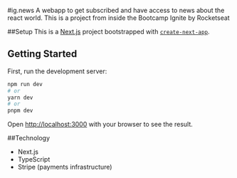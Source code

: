 #ig.news
A webapp to get subscribed and have access to news about the react world.
This is a project from inside the Bootcamp Ignite by Rocketseat

##Setup
This is a [Next.js](https://nextjs.org/) project bootstrapped with [`create-next-app`](https://github.com/vercel/next.js/tree/canary/packages/create-next-app).

## Getting Started

First, run the development server:

```bash
npm run dev
# or
yarn dev
# or
pnpm dev
```

Open [http://localhost:3000](http://localhost:3000) with your browser to see the result.

##Technology

- Next.js
- TypeScript
- Stripe (payments infrastructure)
